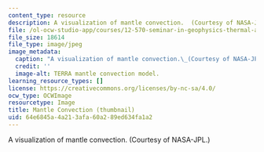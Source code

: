 ```yaml
---
content_type: resource
description: A visualization of mantle convection.  (Courtesy of NASA-JPL.)
file: /ol-ocw-studio-app/courses/12-570-seminar-in-geophysics-thermal-and-chemical-evolution-of-the-earth-spring-2005/64e6845a4a213afa60a289ed634fa1a2_12-570s05-th.jpg
file_size: 18614
file_type: image/jpeg
image_metadata:
  caption: "A visualization of mantle convection.\_(Courtesy of NASA-JPL.)"
  credit: ''
  image-alt: TERRA mantle convection model.
learning_resource_types: []
license: https://creativecommons.org/licenses/by-nc-sa/4.0/
ocw_type: OCWImage
resourcetype: Image
title: Mantle Convection (thumbnail)
uid: 64e6845a-4a21-3afa-60a2-89ed634fa1a2
---
```

A visualization of mantle convection.  (Courtesy of NASA-JPL.)